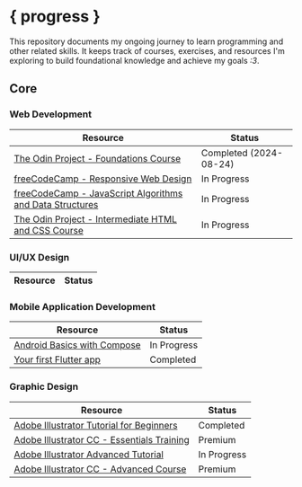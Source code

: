 # { progress }

This repository documents my ongoing journey to learn programming and other related skills. It keeps track of courses, exercises, and resources I'm exploring to build foundational knowledge and achieve my goals _:3_.

## Core

### Web Development

| Resource                                                                                                                                            | Status                 |
| --------------------------------------------------------------------------------------------------------------------------------------------------- | ---------------------- |
| [The Odin Project - Foundations Course](https://www.theodinproject.com/paths/foundations/courses/foundations)                                       | Completed (2024-08-24) |
| [freeCodeCamp - Responsive Web Design](https://www.freecodecamp.org/learn/2022/responsive-web-design/)                                              | In Progress            |
| [freeCodeCamp - JavaScript Algorithms and Data Structures](https://www.freecodecamp.org/learn/javascript-algorithms-and-data-structures-v8/)        | In Progress            |
| [The Odin Project - Intermediate HTML and CSS Course](https://www.theodinproject.com/paths/full-stack-javascript/courses/intermediate-html-and-css) | In Progress            |

### UI/UX Design

| Resource | Status |
| -------- | ------ |

### Mobile Application Development

| Resource                                                                                           | Status      |
| -------------------------------------------------------------------------------------------------- | ----------- |
| [Android Basics with Compose](https://developer.android.com/courses/android-basics-compose/course) | In Progress |
| [Your first Flutter app](https://codelabs.developers.google.com/codelabs/flutter-codelab-first#0) | Completed |

### Graphic Design

| Resource | Status |
| -------- | ------ |
| [Adobe Illustrator Tutorial for Beginners](https://www.youtube.com/watch?v=r9gaPGQ1EG0) | Completed |
| [Adobe Illustrator CC - Essentials Training](https://bringyourownlaptop.com/courses/adobe-illustrator-essentials-for-beginners) | Premium |
| [Adobe Illustrator Advanced Tutorial](https://www.youtube.com/watch?v=dPNVcAobL4M) | In Progress |
| [Adobe Illustrator CC - Advanced Course](https://bringyourownlaptop.com/courses/adobe-illustrator-cc-advanced-training-course-tutorial) | Premium |
